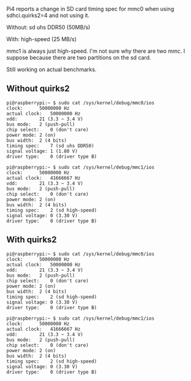 Pi4 reports a change in SD card timing spec for mmc0 when using sdhci.quirks2=4 and not using it. 

Without: sd uhs DDR50 (50MB/s)

With: high-speed (25 MB/s)

mmc1 is always just high-speed. I'm not sure why there are two mmc. I suppose because there are two partitions on the sd card.

Still working on actual benchmarks.

## Without quirks2

```
pi@raspberrypi:~ $ sudo cat /sys/kernel/debug/mmc0/ios
clock:		50000000 Hz
actual clock:	50000000 Hz
vdd:		21 (3.3 ~ 3.4 V)
bus mode:	2 (push-pull)
chip select:	0 (don't care)
power mode:	2 (on)
bus width:	2 (4 bits)
timing spec:	7 (sd uhs DDR50)
signal voltage:	1 (1.80 V)
driver type:	0 (driver type B)
```

```
pi@raspberrypi:~ $ sudo cat /sys/kernel/debug/mmc1/ios
clock:		50000000 Hz
actual clock:	41666667 Hz
vdd:		21 (3.3 ~ 3.4 V)
bus mode:	2 (push-pull)
chip select:	0 (don't care)
power mode:	2 (on)
bus width:	2 (4 bits)
timing spec:	2 (sd high-speed)
signal voltage:	0 (3.30 V)
driver type:	0 (driver type B)
```

## With quirks2

```
pi@raspberrypi:~ $ sudo cat /sys/kernel/debug/mmc0/ios
clock:		50000000 Hz
actual clock:	50000000 Hz
vdd:		21 (3.3 ~ 3.4 V)
bus mode:	2 (push-pull)
chip select:	0 (don't care)
power mode:	2 (on)
bus width:	2 (4 bits)
timing spec:	2 (sd high-speed)
signal voltage:	0 (3.30 V)
driver type:	0 (driver type B)
```

```
pi@raspberrypi:~ $ sudo cat /sys/kernel/debug/mmc1/ios
clock:		50000000 Hz
actual clock:	41666667 Hz
vdd:		21 (3.3 ~ 3.4 V)
bus mode:	2 (push-pull)
chip select:	0 (don't care)
power mode:	2 (on)
bus width:	2 (4 bits)
timing spec:	2 (sd high-speed)
signal voltage:	0 (3.30 V)
driver type:	0 (driver type B)
```
